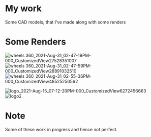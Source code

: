 # My work
Some CAD models, that I've made along with some renders



# Some Renders
![wheels 360_2021-Aug-31_02-47-19PM-000_CustomizedView27528351007](https://user-images.githubusercontent.com/75320580/131682740-5eec24f1-5886-47c7-9921-98529076595f.png)![wheels 360_2021-Aug-31_02-47-59PM-000_CustomizedView28891032510](https://user-images.githubusercontent.com/75320580/131682751-74032e8b-8204-4f2c-adc4-daa1886cb68c.png)
![wheels 360_2021-Aug-31_02-55-36PM-000_CustomizedView48525250562](https://user-images.githubusercontent.com/75320580/131682768-2756ce50-b923-49c4-b47f-c683d2174999.png)

![logo_2021-Aug-15_07-12-20PM-000_CustomizedView6272456663](https://user-images.githubusercontent.com/75320580/131682523-f3529af0-cc3d-4fec-81c0-e6d8a9763038.png)
![logo2](https://user-images.githubusercontent.com/75320580/131682456-eaf7141d-90db-455d-a9ed-cc5dafae3281.png)



# Note
Some of these work in progress and hence not perfect.
